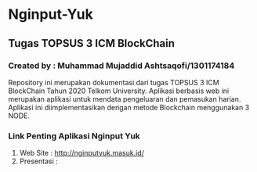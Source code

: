 # Nginput-Yuk
## Tugas TOPSUS 3 ICM BlockChain

### Created by : Muhammad Mujaddid Ashtsaqofi/1301174184

Repository ini merupakan dokumentasi dari tugas TOPSUS 3 ICM BlockChain Tahun 2020 Telkom University. Aplikasi berbasis web ini merupakan aplikasi untuk mendata pengeluaran dan pemasukan harian. Aplikasi ini diimplementasikan dengan metode Blockchain menggunakan 3 NODE. 

### Link Penting Aplikasi Nginput Yuk   
1. Web Site   : http://nginputyuk.masuk.id/
2. Presentasi :
